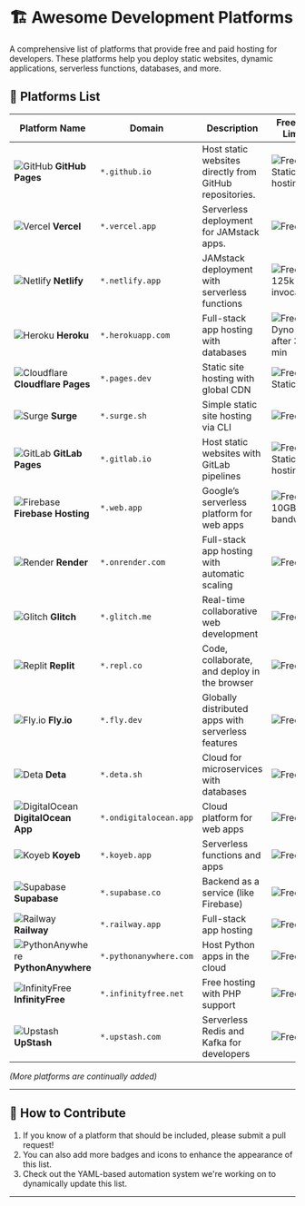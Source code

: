 # 🏗️ Awesome Development Platforms

A comprehensive list of platforms that provide free and paid hosting for developers. These platforms help you deploy static websites, dynamic applications, serverless functions, databases, and more.

## 🚀 Platforms List

| Platform Name       | Domain                | Description                                   | Free Tier Limits                                           | Languages/Frameworks      |
|---------------------|-----------------------|-----------------------------------------------|------------------------------------------------------------|---------------------------|
| ![GitHub](https://img.shields.io/badge/GitHub-Pages-blue?logo=github&logoColor=white) **GitHub Pages** | `*.github.io` | Host static websites directly from GitHub repositories.     | ![Free](https://img.shields.io/badge/-Unlimited-green) Static hosting | HTML, Jekyll              |
| ![Vercel](https://img.shields.io/badge/Vercel-Pages-black?logo=vercel) **Vercel** | `*.vercel.app`  | Serverless deployment for JAMstack apps.                    | ![Free](https://img.shields.io/badge/-Free_for_personal-green) | React, Next.js, Vue       |
| ![Netlify](https://img.shields.io/badge/Netlify-Deploy-blue?logo=netlify) **Netlify** | `*.netlify.app` | JAMstack deployment with serverless functions               | ![Free](https://img.shields.io/badge/-Free-green) 125k invocations | Gatsby, Hugo, Jekyll      |
| ![Heroku](https://img.shields.io/badge/Heroku-Cloud-blueviolet?logo=heroku) **Heroku** | `*.herokuapp.com` | Full-stack app hosting with databases                       | ![Free](https://img.shields.io/badge/-Free_with_sleep-yellow) Dyno sleep after 30 min | Node.js, Python, Ruby     |
| ![Cloudflare](https://img.shields.io/badge/Cloudflare-Pages-orange?logo=cloudflare) **Cloudflare Pages** | `*.pages.dev` | Static site hosting with global CDN                         | ![Free](https://img.shields.io/badge/-Unlimited-green) Static sites | JAMstack, HTML, Hugo      |
| ![Surge](https://img.shields.io/badge/Surge-CLI-black?logo=surge) **Surge** | `*.surge.sh`   | Simple static site hosting via CLI                          | ![Free](https://img.shields.io/badge/-Unlimited_sites-green) | HTML, CSS, JavaScript     |
| ![GitLab](https://img.shields.io/badge/GitLab-Pages-orange?logo=gitlab) **GitLab Pages** | `*.gitlab.io` | Host static websites with GitLab pipelines                  | ![Free](https://img.shields.io/badge/-Free-green) Static hosting | Jekyll, Static Generators |
| ![Firebase](https://img.shields.io/badge/Firebase-Hosting-orange?logo=firebase) **Firebase Hosting** | `*.web.app`  | Google’s serverless platform for web apps                   | ![Free](https://img.shields.io/badge/-1GB_storage-yellow) 10GB bandwidth | Static, React, Angular    |
| ![Render](https://img.shields.io/badge/Render-PaaS-blue?logo=render) **Render** | `*.onrender.com` | Full-stack app hosting with automatic scaling               | ![Free](https://img.shields.io/badge/-Free_tier-green) | Node.js, Python, Docker   |
| ![Glitch](https://img.shields.io/badge/Glitch-Dev-green?logo=glitch) **Glitch** | `*.glitch.me`  | Real-time collaborative web development                     | ![Free](https://img.shields.io/badge/-Limited-green) | JavaScript, Node.js       |
| ![Replit](https://img.shields.io/badge/Replit-Dev-blue?logo=replit) **Replit** | `*.repl.co`    | Code, collaborate, and deploy in the browser                | ![Free](https://img.shields.io/badge/-Limited-yellow) | Node.js, Python, HTML     |
| ![Fly.io](https://img.shields.io/badge/Fly.io-Edge-blue?logo=fly) **Fly.io** | `*.fly.dev`   | Globally distributed apps with serverless features          | ![Free](https://img.shields.io/badge/-Free_with_3_VMs-green) | Node.js, Go, Docker       |
| ![Deta](https://img.shields.io/badge/Deta-Microservice-blue?logo=deta) **Deta** | `*.deta.sh`   | Cloud for microservices with databases                      | ![Free](https://img.shields.io/badge/-10k_ops/day-green) | Python, Node.js           |
| ![DigitalOcean](https://img.shields.io/badge/DigitalOcean-Cloud-blue?logo=digitalocean) **DigitalOcean App** | `*.ondigitalocean.app` | Cloud platform for web apps                                 | ![Free](https://img.shields.io/badge/-3_Static_Sites-green) | Node.js, Python, Docker   |
| ![Koyeb](https://img.shields.io/badge/Koyeb-Cloud-blue) **Koyeb** | `*.koyeb.app` | Serverless functions and apps                               | ![Free](https://img.shields.io/badge/-2_Instances-yellow) | Python, Node.js, Ruby     |
| ![Supabase](https://img.shields.io/badge/Supabase-BaaS-brightgreen?logo=supabase) **Supabase** | `*.supabase.co` | Backend as a service (like Firebase)                        | ![Free](https://img.shields.io/badge/-500MB_DB_&_2_Projects-green) | JavaScript, PostgreSQL    |
| ![Railway](https://img.shields.io/badge/Railway-FullStack-blue) **Railway** | `*.railway.app` | Full-stack app hosting                                      | ![Free](https://img.shields.io/badge/-1GB_RAM,_1GB_Storage-green) | Node.js, Python, Ruby     |
| ![PythonAnywhere](https://img.shields.io/badge/PythonAnywhere-Cloud-blue?logo=python) **PythonAnywhere** | `*.pythonanywhere.com` | Host Python apps in the cloud                               | ![Free](https://img.shields.io/badge/-Free_tier-green) | Python, Flask, Django     |
| ![InfinityFree](https://img.shields.io/badge/InfinityFree-FreeHosting-blue) **InfinityFree** | `*.infinityfree.net` | Free hosting with PHP support                               | ![Free](https://img.shields.io/badge/-Unlimited-Storage-green) | PHP, MySQL                |
| ![Upstash](https://img.shields.io/badge/Upstash-Redis-blue) **UpStash** | `*.upstash.com` | Serverless Redis and Kafka for developers                   | ![Free](https://img.shields.io/badge/-10k_Requests-green) | Redis, Kafka              |

_(More platforms are continually added)_

---

## 🌟 How to Contribute

1. If you know of a platform that should be included, please submit a pull request!
2. You can also add more badges and icons to enhance the appearance of this list.
3. Check out the YAML-based automation system we're working on to dynamically update this list.

---
